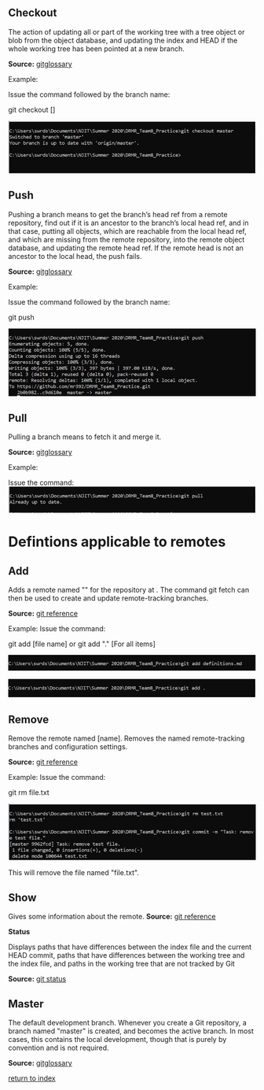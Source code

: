 
## **Checkout**

The action of updating all or part of the working tree with a tree object or blob from the object database, 
and updating the index and HEAD if the whole working tree has been pointed at a new branch.

**Source:** [gitglossary](https://git-scm.com/docs/gitglossary)


Example:

Issue the command followed by the branch name:

git checkout [<branch>]

![checkout example](/images/checkout_example.PNG)



## **Push**

Pushing a branch means to get the branch’s head ref from a remote repository, 
find out if it is an ancestor to the branch’s local head ref, and in that case, putting all objects, 
which are reachable from the local head ref, and which are missing from the remote repository, 
into the remote object database, and updating the remote head ref. 
If the remote head is not an ancestor to the local head, the push fails.

**Source:** [gitglossary](https://git-scm.com/docs/gitglossary)


Example:

Issue the command followed by the branch name:

git push 

![push example](/images/push_example.PNG)

## **Pull**

Pulling a branch means to fetch it and merge it.

**Source:** [gitglossary](https://git-scm.com/docs/gitglossary)

Example: 

Issue the command:
![pull example](/images/pull_example.PNG)


# Defintions applicable to remotes

## **Add**


Adds a remote named "<name>" for the repository at <url>. 
The command git fetch <name> can then be used to create and update remote-tracking branches.

**Source:** [git reference](https://git-scm.com/docs/git-remote)

Example: 
Issue the command:

git add [file name] or git add "." [For all items]

![add example](/images/add_example_2.PNG)

![add example](/images/add_example_1.PNG)




## **Remove**

Remove the remote named [name]. 
Removes the named remote-tracking branches and configuration settings.

**Source:** [git reference](https://git-scm.com/docs/git-remote)


Example:
Issue the command:

git rm file.txt

![remove example](/images/remove_example.PNG)

This will remove the file named "file.txt".

## **Show**

Gives some information about the remote.
**Source:** [git reference](https://git-scm.com/docs/git-remote)


**Status**

Displays paths that have differences between the index file and the current HEAD commit, 
paths that have differences between the working tree and the index file, 
and paths in the working tree that are not tracked by Git

**Source:** [git status](https://git-scm.com/docs/git-status)



## **Master**

The default development branch. 
Whenever you create a Git repository, a branch named "master" is created, and becomes the active branch. 
In most cases, this contains the local development, though that is purely by convention and is not required.

**Source:** [gitglossary](https://git-scm.com/docs/gitglossary)


[return to index](/README.md)

